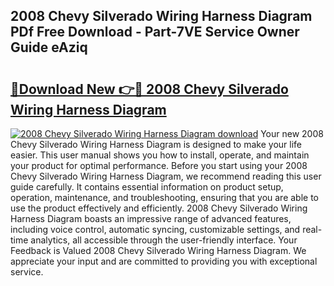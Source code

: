 ## 2008 Chevy Silverado Wiring Harness Diagram PDf Free Download - Part-7VE Service Owner Guide eAziq

# <h2><a href="http://dftcge.blite.top/?on=2008+Chevy+Silverado+Wiring+Harness+Diagram">🔗Download New 👉🔴 2008 Chevy Silverado Wiring Harness Diagram</a></h2>

[![2008 Chevy Silverado Wiring Harness Diagram download](https://i.imgur.com/lujVjoI.png)](http://dftcge.blite.top/?on=2008+Chevy+Silverado+Wiring+Harness+Diagram)
Your new 2008 Chevy Silverado Wiring Harness Diagram is designed to make your life easier. This user manual shows you how to install, operate, and maintain your product for optimal performance. Before you start using your 2008 Chevy Silverado Wiring Harness Diagram, we recommend reading this user guide carefully. It contains essential information on product setup, operation, maintenance, and troubleshooting, ensuring that you are able to use the product effectively and efficiently. 2008 Chevy Silverado Wiring Harness Diagram boasts an impressive range of advanced features, including voice control, automatic syncing, customizable settings, and real-time analytics, all accessible through the user-friendly interface. Your Feedback is Valued 2008 Chevy Silverado Wiring Harness Diagram. We appreciate your input and are committed to providing you with exceptional service.
